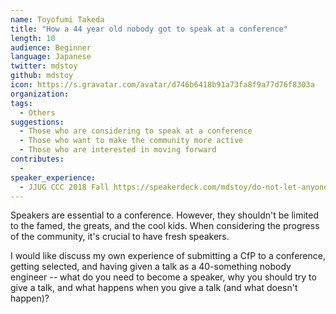 ```yaml
---
name: Toyofumi Takeda
title: "How a 44 year old nobody got to speak at a conference"
length: 10
audience: Beginner
language: Japanese
twitter: mdstoy
github: mdstoy
icon: https://s.gravatar.com/avatar/d746b6418b91a73fa8f9a77d76f8303a
organization: 
tags:
  - Others
suggestions:
  - Those who are considering to speak at a conference
  - Those who want to make the community more active
  - Those who are interested in moving forward
contributes:
  - 
speaker_experience:
  - JJUG CCC 2018 Fall https://speakerdeck.com/mdstoy/do-not-let-anyone-say-pass-by-reference
---
```

Speakers are essential to a conference. However, they shouldn't be limited to the famed, the greats, and the cool kids. When considering the progress of the community, it's crucial to have fresh speakers.

I would like discuss my own experience of submitting a CfP to a conference, getting selected, and having given a talk as a 40-something nobody engineer -- what do you need to become a speaker, why you should try to give a talk, and what happens when you give a talk (and what doesn't happen)?

